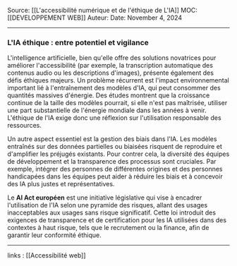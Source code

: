 Source: [[L'accessibilité numérique et de l'éthique de L'IA]]
MOC: [[DEVELOPPEMENT WEB]]
Auteur:
Date: November 4, 2024

---

### L'IA éthique : entre potentiel et vigilance

L'intelligence artificielle, bien qu'elle offre des solutions novatrices pour améliorer l'accessibilité (par exemple, la transcription automatique des contenus audio ou les descriptions d'images), présente également des défis éthiques majeurs. Un problème récurrent est l'impact environnemental important lié à l'entraînement des modèles d'IA, qui peut consommer des quantités massives d'énergie. Des études montrent que la croissance continue de la taille des modèles pourrait, si elle n'est pas maîtrisée, utiliser une part substantielle de l'énergie mondiale dans les années à venir. L'éthique de l'IA exige donc une réflexion sur l'utilisation responsable des ressources.

Un autre aspect essentiel est la gestion des biais dans l'IA. Les modèles entraînés sur des données partielles ou biaisées risquent de reproduire et d'amplifier les préjugés existants. Pour contrer cela, la diversité des équipes de développement et la transparence des processus sont cruciales. Par exemple, intégrer des personnes de différentes origines et des personnes handicapées dans les équipes peut aider à réduire les biais et à concevoir des IA plus justes et représentatives.

Le **AI Act européen** est une initiative législative qui vise à encadrer l'utilisation de l'IA selon une pyramide des risques, allant des usages inacceptables aux usages sans risque significatif. Cette loi introduit des exigences de transparence et de certification pour les IA utilisées dans des contextes à haut risque, tels que le recrutement ou la finance, afin de garantir leur conformité éthique.

---
links : [[Accessibilité web]]